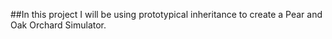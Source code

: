 ##In this project I will be using prototypical inheritance to create a Pear and Oak Orchard Simulator.